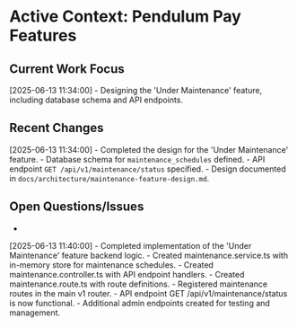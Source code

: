 # Active Context: Pendulum Pay Features

## Current Work Focus
[2025-06-13 11:34:00] - Designing the 'Under Maintenance' feature, including database schema and API endpoints.

## Recent Changes
[2025-06-13 11:34:00] - Completed the design for the 'Under Maintenance' feature.
    - Database schema for `maintenance_schedules` defined.
    - API endpoint `GET /api/v1/maintenance/status` specified.
    - Design documented in `docs/architecture/maintenance-feature-design.md`.

## Open Questions/Issues
*

[2025-06-13 11:40:00] - Completed implementation of the 'Under Maintenance' feature backend logic.
    - Created maintenance.service.ts with in-memory store for maintenance schedules.
    - Created maintenance.controller.ts with API endpoint handlers.
    - Created maintenance.route.ts with route definitions.
    - Registered maintenance routes in the main v1 router.
    - API endpoint GET /api/v1/maintenance/status is now functional.
    - Additional admin endpoints created for testing and management.
